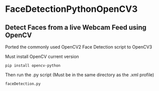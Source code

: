 # FaceDetectionPythonOpenCV3
## Detect Faces from a live Webcam Feed using OpenCV
Ported the commonly used OpenCV2 Face Detection script to OpenCV3

Must install OpenCV current version
```
pip install opencv-python
```

Then run the .py script 
(Must be in the same directory as the .xml profile)
```
faceDetection.py
```
